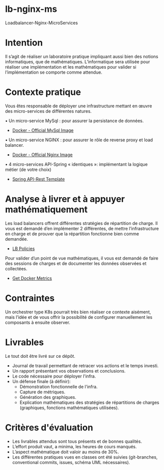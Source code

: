 # lb-nginx-ms
Loadbalancer-Nginx-MicroServices

# Intention
Il s’agit de réaliser un laboratoire pratique impliquant aussi bien des notions informatiques, que de mathématiques. L’informatique sera utilisée pour réaliser une implémentation et les mathématiques pour valider si l’implémentation se comporte comme attendue.

# Contexte pratique
Vous êtes responsable de déployer une infrastructure mettant en œuvre des micro-services de différentes natures.

•	Un micro-service MySql : pour assurer la persistance de données.

   * [Docker - Official MySql Image](https://hub.docker.com/_/mysql)

•	Un micro-service NGINX : pour assurer le rôle de reverse proxy et load balancer.
   * [Docker - Official Nginx Image](https://hub.docker.com/_/nginx)
     
•	4 micro-services API-Spring « identiques »: implémentant la logique métier (de votre choix)
   * [Spring API-Rest Template](https://github.com/spring-guides/tut-rest)

# Analyse à livrer et à appuyer mathématiquement
Les load balancers offrent différentes stratégies de répartition de charge. Il vous est demandé d’en implémenter 2 différentes, de mettre l’infrastructure en charge et de prouver que la répartition fonctionne bien comme demandée.

* [LB Policies](https://www.f5.com/company/blog/nginx/choosing-nginx-plus-load-balancing-techniques)

Pour valider d’un point de vue mathématiques, il vous est demandé de faire des sessions de charges et de documenter les données observées et collectées.

* [Get Docker Metrics](https://docs.docker.com/config/daemon/prometheus/)

# Contraintes
Un orchestrer type K8s pourrait très bien réaliser ce contexte aisément, mais l’idée et de vous offrir la possibilité de configurer manuellement les composants à ensuite observer.

# Livrables
Le tout doit être livré sur ce dépôt.

* Journal de travail permettant de retracer vos actions et le temps investi.
* Un rapport présentant vos observations et conclusions.
* Le code nécessaire pour déployer l'infra.
* Un défense finale (à définir):
   * Démonstration fonctionnelle de l'infra.
   * Capture de métriques.
   * Génération des graphiques.
   * Explication mathématiques des stratégies de répartitions de charges (graphiques, fonctions mathématiques utilisées).

# Critères d'évaluation

* Les livrables attendus sont tous présents et de bonnes qualités. 
* L’effort produit vaut, a minima, les heures de cours manqués. 
* L’aspect mathématique doit valoir au moins de 30%.
* Les différentes pratiques vues en classes ont été suivies (git-branches, conventional commits, issues, schéma UML nécessaires).
